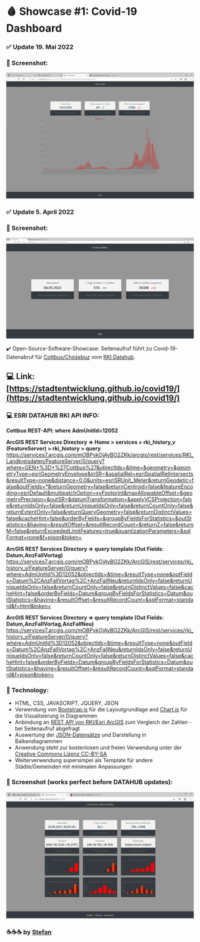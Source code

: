 # :drop_of_blood: Showcase #1: Covid-19 Dashboard

### :white_check_mark: Update 19. Mai 2022

### :camera_flash: Screenshot:
![This is a Screenshot of the Dashboard for Covid-19 Data in Cottbus](https://raw.githubusercontent.com/digital-codebuz/covid19/main/screenshot3.PNG)

### :white_check_mark: Update 5. April 2022

### :camera_flash: Screenshot:
![This is a Screenshot of the Dashboard for Covid-19 Data in Cottbus](https://raw.githubusercontent.com/digital-codebuz/covid19/main/screenshot2.PNG)

:heavy_check_mark: Open-Source-Software-Showcase: Seitenaufruf führt zu Covid-19-Datenabruf für [Cottbus/Chóśebuz](https://www.cottbus.de/verwaltung/gb_iii/gesundheit/corona/index.html) vom [RKI Datahub](https://npgeo-corona-npgeo-de.hub.arcgis.com/).

## :computer: Link: [https://stadtentwicklung.github.io/covid19/](https://stadtentwicklung.github.io/covid19/)

### :computer: ESRI DATAHUB RKI API INFO:

**Cottbus REST-API: where AdmUnitId=12052**

**ArcGIS REST Services Directory => Home > services > rki_history_v (FeatureServer) > rki_history > query**
https://services7.arcgis.com/mOBPykOjAyBO2ZKk/arcgis/rest/services/RKI_Landkreisdaten/FeatureServer/0/query?where=GEN+%3D+%27Cottbus%27&objectIds=&time=&geometry=&geometryType=esriGeometryEnvelope&inSR=&spatialRel=esriSpatialRelIntersects&resultType=none&distance=0.0&units=esriSRUnit_Meter&returnGeodetic=false&outFields=*&returnGeometry=false&returnCentroid=false&featureEncoding=esriDefault&multipatchOption=xyFootprint&maxAllowableOffset=&geometryPrecision=&outSR=&datumTransformation=&applyVCSProjection=false&returnIdsOnly=false&returnUniqueIdsOnly=false&returnCountOnly=false&returnExtentOnly=false&returnQueryGeometry=false&returnDistinctValues=false&cacheHint=false&orderByFields=&groupByFieldsForStatistics=&outStatistics=&having=&resultOffset=&resultRecordCount=&returnZ=false&returnM=false&returnExceededLimitFeatures=true&quantizationParameters=&sqlFormat=none&f=pjson&token=

**ArcGIS REST Services Directory => query template (Out Fields: Datum,AnzFallVortag)**
https://services7.arcgis.com/mOBPykOjAyBO2ZKk/ArcGIS/rest/services/rki_history_v/FeatureServer/0/query?where=AdmUnitId%3D12052&objectIds=&time=&resultType=none&outFields=Datum%2CAnzFallVortag%2C+AnzFallNeu&returnIdsOnly=false&returnUniqueIdsOnly=false&returnCountOnly=false&returnDistinctValues=false&cacheHint=false&orderByFields=Datum&groupByFieldsForStatistics=Datum&outStatistics=&having=&resultOffset=&resultRecordCount=&sqlFormat=standard&f=html&token=

**ArcGIS REST Services Directory => query template (Out Fields: Datum,AnzFallVortag,AnzFallNeu)**
https://services7.arcgis.com/mOBPykOjAyBO2ZKk/ArcGIS/rest/services/rki_history_v/FeatureServer/0/query?where=AdmUnitId%3D12052&objectIds=&time=&resultType=none&outFields=Datum%2CAnzFallVortag%2C+AnzFallNeu&returnIdsOnly=false&returnUniqueIdsOnly=false&returnCountOnly=false&returnDistinctValues=false&cacheHint=false&orderByFields=Datum&groupByFieldsForStatistics=Datum&outStatistics=&having=&resultOffset=&resultRecordCount=&sqlFormat=standard&f=pjson&token=

### :rocket: Technology:
- HTML, CSS, JAVASCRIPT, JQUERY, JSON
- Verwendung von [Bootstrap.js](https://getbootstrap.com/) für die Layoutgrundlage and [Chart.js](https://www.chartjs.org/) für die Visualisierung in Diagrammen
- Anbindung an [REST API von RKI/Esri ArcGIS](https://npgeo-corona-npgeo-de.hub.arcgis.com/datasets/dd4580c810204019a7b8eb3e0b329dd6_0/api) zum Vergleich der Zahlen - bei Seitenaufruf abgefragt
- Auswertung der [JSON-Datensätze](https://en.wikipedia.org/wiki/JSON) und Darstellung in Balkendiagrammen
- Anwendung steht zur kostenlosen und freien Verwendung unter der [Creative Commons Lizenz CC-BY-SA](https://de.creativecommons.net/was-ist-cc/)
- Weiterverwendung supersimpel als Template für andere Städte/Gemeinden mit minimalen Anpassungen

### :camera_flash: Screenshot (works perfect before DATAHUB updates):
![This is a Screenshot of the Dashboard for Covid-19 Data in Cottbus](https://raw.githubusercontent.com/digital-codebuz/covid19/main/screenshot.png)

### :coffee::coffee::coffee: by [Stefan](https://github.com/stefanstoehr)
